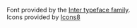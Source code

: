 Font provided by the <a class="external_link" href="https://rsms.me/inter/" target="_blank">Inter typeface family</a>.<br>
                Icons provided by <a class="external_link" href="https://icons8.com/icons" target="_blank">Icons8</a>